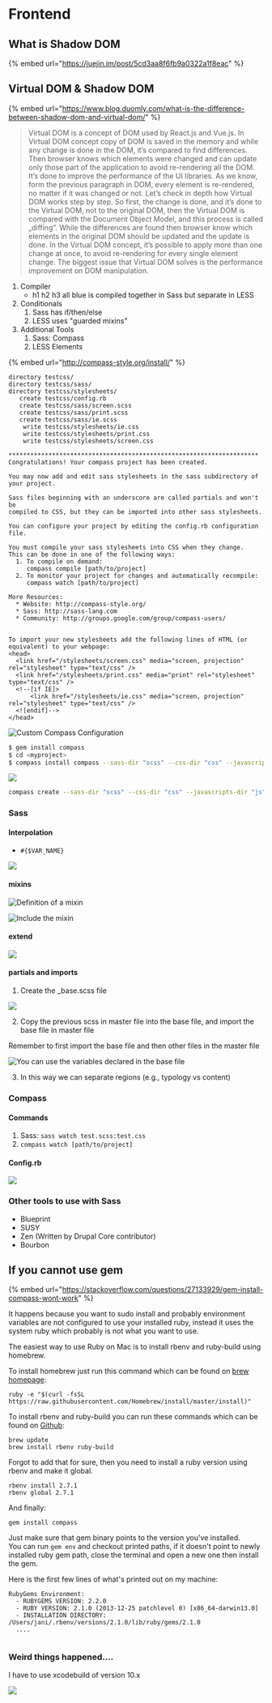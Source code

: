 # Frontend

## What is Shadow DOM

{% embed url="https://juejin.im/post/5cd3aa8f6fb9a0322a1f8eac" %}

## Virtual DOM & Shadow DOM

{% embed url="https://www.blog.duomly.com/what-is-the-difference-between-shadow-dom-and-virtual-dom/" %}

> Virtual DOM is a concept of DOM used by React.js and Vue.js. In Virtual DOM concept copy of DOM is saved in the memory and while any change is done in the DOM, it’s compared to find differences. Then browser knows which elements were changed and can update only those part of the application to avoid re-rendering all the DOM. It’s done to improve the performance of the UI libraries. As we know, form the previous paragraph in DOM, every element is re-rendered, no matter if it was changed or not. Let’s check in depth how Virtual DOM works step by step. So first, the change is done, and it’s done to the Virtual DOM, not to the original DOM, then the Virtual DOM is compared with the Document Object Model, and this process is called „diffing”. While the differences are found then browser know which elements in the original DOM should be updated and the update is done. In the Virtual DOM concept, it’s possible to apply more than one change at once, to avoid re-rendering for every single element change. The biggest issue that Virtual DOM solves is the performance improvement on DOM manipulation.



1. Compiler
   * h1 h2 h3 all blue is compiled together in Sass but separate in LESS
2. Conditionals
   1. Sass has if/then/else
   2. LESS uses "guarded mixins"
3. Additional Tools
   1. Sass: Compass
   2. LESS Elements

{% embed url="http://compass-style.org/install/" %}

```text
directory testcss/ 
directory testcss/sass/ 
directory testcss/stylesheets/ 
   create testcss/config.rb 
   create testcss/sass/screen.scss 
   create testcss/sass/print.scss 
   create testcss/sass/ie.scss 
    write testcss/stylesheets/ie.css
    write testcss/stylesheets/print.css
    write testcss/stylesheets/screen.css

*********************************************************************
Congratulations! Your compass project has been created.

You may now add and edit sass stylesheets in the sass subdirectory of your project.

Sass files beginning with an underscore are called partials and won't be
compiled to CSS, but they can be imported into other sass stylesheets.

You can configure your project by editing the config.rb configuration file.

You must compile your sass stylesheets into CSS when they change.
This can be done in one of the following ways:
  1. To compile on demand:
     compass compile [path/to/project]
  2. To monitor your project for changes and automatically recompile:
     compass watch [path/to/project]

More Resources:
  * Website: http://compass-style.org/
  * Sass: http://sass-lang.com
  * Community: http://groups.google.com/group/compass-users/


To import your new stylesheets add the following lines of HTML (or equivalent) to your webpage:
<head>
  <link href="/stylesheets/screen.css" media="screen, projection" rel="stylesheet" type="text/css" />
  <link href="/stylesheets/print.css" media="print" rel="stylesheet" type="text/css" />
  <!--[if IE]>
      <link href="/stylesheets/ie.css" media="screen, projection" rel="stylesheet" type="text/css" />
  <![endif]-->
</head>
```

![Custom Compass Configuration](../../.gitbook/assets/image%20%2843%29.png)

```bash
$ gem install compass
$ cd <myproject>
$ compass install compass --sass-dir "scss" --css-dir "css" --javascripts-dir "js" --images-dir "images"
```

![](../../.gitbook/assets/image%20%2853%29.png)

```bash
compass create --sass-dir "scss" --css-dir "css" --javascripts-dir "js" --images-dir "images"
```

### Sass

#### Interpolation 

* `#{$VAR_NAME}`

![](../../.gitbook/assets/image%20%2846%29.png)

#### mixins

![Definition of a mixin](../../.gitbook/assets/image%20%2849%29.png)

![Include the mixin](../../.gitbook/assets/image%20%2845%29.png)

#### extend

![](../../.gitbook/assets/image%20%2847%29.png)

#### partials and imports

1. Create the \_base.scss file

![](../../.gitbook/assets/image%20%2848%29.png)

2. Copy the previous scss in master file into the base file, and import the base file in master file

Remember to first import the base file and then other files in the master file

![You can use the variables declared in the base file](../../.gitbook/assets/image%20%2842%29.png)

3. In this way we can separate regions \(e.g., typology vs content\)

### Compass

#### Commands

1. Sass: `sass watch test.scss:test.css`
2. `compass watch [path/to/project]`

#### Config.rb

![](../../.gitbook/assets/image%20%2844%29.png)

### Other tools to use with Sass

* Blueprint
* SUSY
* Zen \(Written by Drupal Core contributor\)
* Bourbon

## If you cannot use gem

{% embed url="https://stackoverflow.com/questions/27133929/gem-install-compass-wont-work" %}

It happens because you want to sudo install and probably environment variables are not configured to use your installed ruby, instead it uses the system ruby which probably is not what you want to use.

The easiest way to use Ruby on Mac is to install rbenv and ruby-build using homebrew.

To install homebrew just run this command which can be found on [brew homepage](http://brew.sh/):

```text
ruby -e "$(curl -fsSL https://raw.githubusercontent.com/Homebrew/install/master/install)"
```

To install rbenv and ruby-build you can run these commands which can be found on [Github](https://github.com/sstephenson/rbenv#homebrew-on-mac-os-x):

```text
brew update
brew install rbenv ruby-build
```

Forgot to add that for sure, then you need to install a ruby version using rbenv and make it global.

```text
rbenv install 2.7.1
rbenv global 2.7.1
```

And finally:

```text
gem install compass
```

Just make sure that gem binary points to the version you've installed.  
You can run `gem env` and checkout printed paths, if it doesn't point to newly installed ruby gem path, close the terminal and open a new one then install the gem.

Here is the first few lines of what's printed out on my machine:

```text
RubyGems Environment:
  - RUBYGEMS VERSION: 2.2.0
  - RUBY VERSION: 2.1.0 (2013-12-25 patchlevel 0) [x86_64-darwin13.0]
  - INSTALLATION DIRECTORY: /Users/jani/.rbenv/versions/2.1.0/lib/ruby/gems/2.1.0
  ....
  
```

### Weird things happened....

I have to use xcodebuild of version 10.x

![](../../.gitbook/assets/image%20%2854%29.png)


